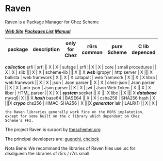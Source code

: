 # Raven
Raven is a Package Manager for Chez Scheme

***[Web Site](http://ravensc.com)***  ***[Packages List](http://ravensc.com/list)***  ***[Manual](https://guenchi.gitbooks.io/raven/content/)***

 package | description |  only for Chez | r6rs common | pure Scheme | C lib depenced
---------|-------------|----------------|-------------|-------------|----------------
***collection*** 
srfi | srfi || X | X |
sufage | srfi || X | X |
core | small procedures || X | X |
slib ||| X | X |
scheme-lib ||| X || X
***web***
igropyr | http server | X ||| X
ballista | web framwork | X || X | X 
catapult | web framwork | X || X | X 
libra | web framwork || X | X |
json | Json parser || X | X |
chez-json | Json parser || X | X |
anb-json | Json parser || X | X |
jwt | Json Web Token | X || X | X
liber | HTML parser || X | X |
***system***
socket || X ||| X
libc || X ||| X
***database***
mysql|| X ||| X 
***hash***
base64 | BASE64 || X | X |
csha256 | SHA256 hash | X |||X
***crypo***
chs256 | HMAC-SHA256 | X |||X
***generator***
lalr | LALR(1) || X | X |

`the Raven libraries generally work fine on the R6RS implatetion, except for some built on the c library which dependent on Chez Scheme's FFI.` 


The project Raven is surport by [theschemer.org](http://theschemer.org)

The principal developers are: [guenchi](https://github.com/guenchi), [chclock](https://github.com/chclock)

Nota Bene: We recommand the libraries of Raven files use .sc for disdiguesh the libraries of r5rs / r7rs small.




